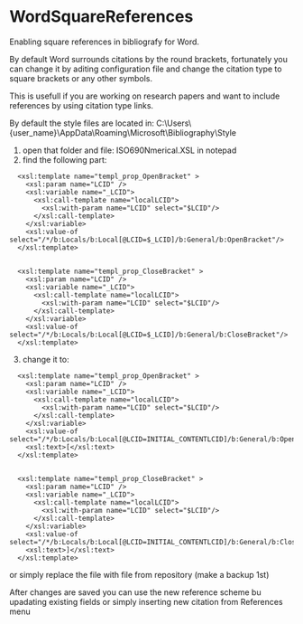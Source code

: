 # WordSquareReferences
Enabling square references in bibliografy for Word.

By default Word surrounds citations by the round brackets, fortunately you can change it by aditing configuration file and change the citation type to square brackets or any other symbols. 

This is usefull if you are working on research papers and want to include references by using citation type links.

By default the style files are located in:
C:\Users\\{user_name}\AppData\Roaming\Microsoft\Bibliography\Style

1. open that folder and file: ISO690Nmerical.XSL in notepad
2. find the following part:

```
  <xsl:template name="templ_prop_OpenBracket" >
    <xsl:param name="LCID" />
    <xsl:variable name="_LCID">
      <xsl:call-template name="localLCID">
        <xsl:with-param name="LCID" select="$LCID"/>
      </xsl:call-template>
    </xsl:variable>
    <xsl:value-of select="/*/b:Locals/b:Local[@LCID=$_LCID]/b:General/b:OpenBracket"/>
  </xsl:template>

  
  <xsl:template name="templ_prop_CloseBracket" >
    <xsl:param name="LCID" />
    <xsl:variable name="_LCID">
      <xsl:call-template name="localLCID">
        <xsl:with-param name="LCID" select="$LCID"/>
      </xsl:call-template>
    </xsl:variable>
    <xsl:value-of select="/*/b:Locals/b:Local[@LCID=$_LCID]/b:General/b:CloseBracket"/>
  </xsl:template>
```  
3. change it to:
```
  <xsl:template name="templ_prop_OpenBracket" >
    <xsl:param name="LCID" />
    <xsl:variable name="_LCID">
      <xsl:call-template name="localLCID">
        <xsl:with-param name="LCID" select="$LCID"/>
      </xsl:call-template>
    </xsl:variable>
    <xsl:value-of select="/*/b:Locals/b:Local[@LCID=INITIAL_CONTENTLCID]/b:General/b:OpenBracket"/>
	<xsl:text>[</xsl:text>
  </xsl:template>

  
  <xsl:template name="templ_prop_CloseBracket" >
    <xsl:param name="LCID" />
    <xsl:variable name="_LCID">
      <xsl:call-template name="localLCID">
        <xsl:with-param name="LCID" select="$LCID"/>
      </xsl:call-template>
    </xsl:variable>
    <xsl:value-of select="/*/b:Locals/b:Local[@LCID=INITIAL_CONTENTLCID]/b:General/b:CloseBracket"/>
	<xsl:text>]</xsl:text>
  </xsl:template>
  ```
  or simply replace the file with file from repository (make a backup 1st)
  
  After changes are saved you can use the new reference scheme bu upadating existing fields or simply inserting new citation from References menu

